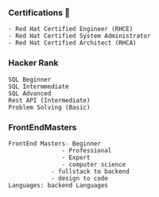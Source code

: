 
###  Certifications 🧾
```
- Red Hat Certified Engineer (RHCE) 
- Red Hat Certified System Administrator
- Red Hat Certified Architect (RHCA)
```

### Hacker Rank
```
SQL Beginner
SQL Intermmediate
SQL Advanced 
Rest API (Intermediate)
Problem Solving (Basic)

```
### FrontEndMasters
```
FrontEnd Masters- Beginner
               - Professional 
               - Expert
               - computer science
            - fullstack to backend
            - design to code
Languages: backend Languages
```
